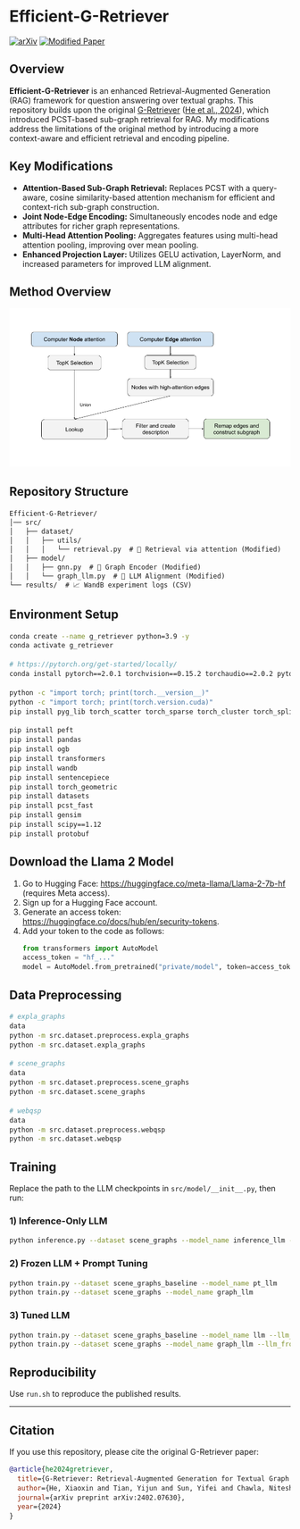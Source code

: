 # Efficient-G-Retriever

[![arXiv](https://img.shields.io/badge/arXiv-2402.07630-b31b1b.svg)](https://arxiv.org/abs/2402.07630)
[![Modified Paper](https://img.shields.io/badge/arXiv-6369079-blue.svg)](https://arxiv.org/submit/6369079/view)

## Overview

**Efficient-G-Retriever** is an enhanced Retrieval-Augmented Generation (RAG) framework for question answering over textual graphs. This repository builds upon the original [G-Retriever](https://arxiv.org/abs/2402.07630) ([He et al., 2024](#citation)), which introduced PCST-based sub-graph retrieval for RAG. My modifications address the limitations of the original method by introducing a more context-aware and efficient retrieval and encoding pipeline.

## Key Modifications

- **Attention-Based Sub-Graph Retrieval:**
  Replaces PCST with a query-aware, cosine similarity-based attention mechanism for efficient and context-rich sub-graph construction.
- **Joint Node-Edge Encoding:**
  Simultaneously encodes node and edge attributes for richer graph representations.
- **Multi-Head Attention Pooling:**
  Aggregates features using multi-head attention pooling, improving over mean pooling.
- **Enhanced Projection Layer:**
  Utilizes GELU activation, LayerNorm, and increased parameters for improved LLM alignment.

## Method Overview

<img src="figs/retrieval-via-attention.png" alt="Retrieval via Attention" width="600">

## Repository Structure

```plaintext
Efficient-G-Retriever/
│── src/
│   ├── dataset/
│   │   ├── utils/
│   │   │   └── retrieval.py  # 📌 Retrieval via attention (Modified)
│   ├── model/
│   │   ├── gnn.py  # 📌 Graph Encoder (Modified)
│   │   └── graph_llm.py  # 📌 LLM Alignment (Modified)
└── results/  # 📈 WandB experiment logs (CSV)
```

## Environment Setup

```bash
conda create --name g_retriever python=3.9 -y
conda activate g_retriever

# https://pytorch.org/get-started/locally/
conda install pytorch==2.0.1 torchvision==0.15.2 torchaudio==2.0.2 pytorch-cuda=11.8 -c pytorch -c nvidia

python -c "import torch; print(torch.__version__)"
python -c "import torch; print(torch.version.cuda)"
pip install pyg_lib torch_scatter torch_sparse torch_cluster torch_spline_conv -f https://data.pyg.org/whl/torch-2.0.1+cu118.html

pip install peft
pip install pandas
pip install ogb
pip install transformers
pip install wandb
pip install sentencepiece
pip install torch_geometric
pip install datasets
pip install pcst_fast
pip install gensim
pip install scipy==1.12
pip install protobuf
```

## Download the Llama 2 Model
1. Go to Hugging Face: https://huggingface.co/meta-llama/Llama-2-7b-hf (requires Meta access).
2. Sign up for a Hugging Face account.
3. Generate an access token: https://huggingface.co/docs/hub/en/security-tokens.
4. Add your token to the code as follows:
   ```python
   from transformers import AutoModel
   access_token = "hf_..."
   model = AutoModel.from_pretrained("private/model", token=access_token)
   ```

## Data Preprocessing

```bash
# expla_graphs
data
python -m src.dataset.preprocess.expla_graphs
python -m src.dataset.expla_graphs

# scene_graphs
data
python -m src.dataset.preprocess.scene_graphs
python -m src.dataset.scene_graphs

# webqsp
data
python -m src.dataset.preprocess.webqsp
python -m src.dataset.webqsp
```

## Training
Replace the path to the LLM checkpoints in `src/model/__init__.py`, then run:

### 1) Inference-Only LLM
```bash
python inference.py --dataset scene_graphs --model_name inference_llm --llm_model_name 7b_chat
```

### 2) Frozen LLM + Prompt Tuning
```bash
python train.py --dataset scene_graphs_baseline --model_name pt_llm
python train.py --dataset scene_graphs --model_name graph_llm
```

### 3) Tuned LLM
```bash
python train.py --dataset scene_graphs_baseline --model_name llm --llm_frozen False
python train.py --dataset scene_graphs --model_name graph_llm --llm_frozen False
```

## Reproducibility
Use `run.sh` to reproduce the published results.

---

## Citation

If you use this repository, please cite the original G-Retriever paper:

```bibtex
@article{he2024gretriever,
  title={G-Retriever: Retrieval-Augmented Generation for Textual Graph Understanding and Question Answering},
  author={He, Xiaoxin and Tian, Yijun and Sun, Yifei and Chawla, Nitesh V. and Laurent, Thomas and LeCun, Yann and Bresson, Xavier and Hooi, Bryan},
  journal={arXiv preprint arXiv:2402.07630},
  year={2024}
}
```
